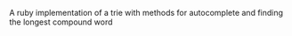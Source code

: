 A ruby implementation of a trie with methods for autocomplete and finding the longest compound word
